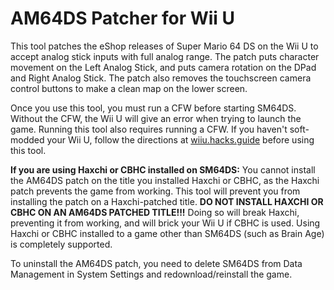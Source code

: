 # AM64DS Patcher for Wii U

This tool patches the eShop releases of Super Mario 64 DS on the Wii U to accept analog stick inputs with full analog range. The patch puts character movement on the Left Analog Stick, and puts camera rotation on the DPad and Right Analog Stick. The patch also removes the touchscreen camera control buttons to make a clean map on the lower screen.

Once you use this tool, you must run a CFW before starting SM64DS. Without the CFW, the Wii U will give an error when trying to launch the game. Running this tool also requires running a CFW. If you haven't soft-modded your Wii U, follow the directions at [wiiu.hacks.guide](https://wiiu.hacks.guide/) before using this tool.

**If you are using Haxchi or CBHC installed on SM64DS:** You cannot install the AM64DS patch on the title you installed Haxchi or CBHC, as the Haxchi patch prevents the game from working. This tool will prevent you from installing the patch on a Haxchi-patched title. **DO NOT INSTALL HAXCHI OR CBHC ON AN AM64DS PATCHED TITLE!!!** Doing so will break Haxchi, preventing it from working, and will brick your Wii U if CBHC is used. Using Haxchi or CBHC installed to a game other than SM64DS (such as Brain Age) is completely supported.

To uninstall the AM64DS patch, you need to delete SM64DS from Data Management in System Settings and redownload/reinstall the game.
